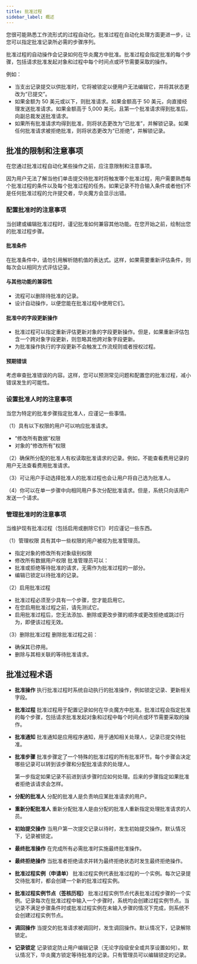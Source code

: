 ```yaml
---
title: 批准过程
sidebar_label: 概述
---
```


您很可能熟悉工作流形式的过程自动化。批准过程在自动化处理方面更进一步，让您可以指定批准记录所必需的步骤序列。

批准过程的自动操作会记录如何在华炎魔方中批准。批准过程会指定批准的每个步骤，包括请求批准发起对象和过程中每个时间点或环节需要采取的操作。

例如：

- 当支出记录提交以供批准时，它将被锁定以便用户无法编辑它，并将其状态更改为“已提交”。
- 如果金额为 50 美元或以下，则批准请求。如果金额高于 50 美元，向直接经理发送批准请求。如果金额高于 5,000 美元，且第一个批准请求得到批准后，向副总裁发送批准请求。
- 如果所有批准请求均得到批准，则将状态更改为“已批准”，并解锁记录。如果任何批准请求被拒绝批准，则将状态更改为“已拒绝”，并解锁记录。

## 批准的限制和注意事项

在您通过批准过程自动化某些操作之前，应注意限制和注意事项。

因为用户无法了解当他们单击提交待批准时将触发哪个批准过程，用户需要熟悉每个批准过程的条件以及每个批准过程的任务。如果记录不符合输入条件或者他们不是任何批准过程的允许提交者，华炎魔方会显示出错。

### 配置批准时的注意事项

当创建或编辑批准过程时，谨记批准如何兼容其他功能。在您开始之前，绘制出您的批准过程步骤。

#### 批准条件

在批准条件中，请勿引用解析随机值的表达式。这样，如果需要重新评估条件，则每次会以相同方式评估记录。

#### 与其他功能的兼容性

- 流程可以删除待批准的记录。
- 设计自动操作，以便您能在批准过程中使用它们。

#### 批准中的字段更新操作

- 批准过程可以指定重新评估更新对象的字段更新操作。但是，如果重新评估包含一个跨对象字段更新，则忽略其他跨对象字段更新。
- 为批准操作执行的字段更新不会触发工作流规则或者授权过程。

#### 预期错误

考虑审查批准错误的内容。这样，您可以预测常见问题和配置您的批准过程，减小错误发生的可能性。

### 设置批准人时的注意事项

当您为特定的批准步骤指定批准人，应谨记一些事情。

（1）具有以下权限的用户可以响应批准请求。

- “修改所有数据”权限
- 对象的“修改所有”权限

（2）确保所分配的批准人有权读取批准请求的记录。例如，不能查看费用记录的用户无法查看费用批准请求。

（3）可让用户手动选择批准人的批准过程也会让用户将自己选为批准人。

（4）你可以在单一步骤中向相同用户多次分配批准请求。但是，系统只向该用户发送一个请求。

### 管理批准时的注意事项

当维护现有批准过程（包括启用或删除它们）时应谨记一些东西。

（1）管理权限
具有其中一些权限的用户被视为批准管理员。

- 指定对象的修改所有对象级别权限
- 修改所有数据用户权限
批准管理员可以：
- 批准或拒绝等待批准的请求，无需作为批准过程的一部分。
- 编辑已锁定以待批准的记录。

（2）启用批准过程

- 批准过程必须至少具有一个步骤，您才能启用它。
- 在您启用批准过程之前，请先测试它。
- 启用批准过程后，您无法添加、删除或更改步骤的顺序或更改拒绝或跳过行为，即便该过程无效。

（3）删除批准过程
删除批准过程之前：

- 确保其已停用。
- 删除与其相关联的等待批准请求。

## 批准过程术语

- **批准操作**
执行批准过程时系统自动执行的批准操作，例如锁定记录、更新相关字段。

- **批准过程**
批准过程用于配置记录如何在华炎魔方中批准。批准过程会指定批准的每个步骤，包括请求批准发起对象和过程中每个时间点或环节需要采取的操作。

- **批准通知**
批准通知是应用程序通知，用于通知相关处理人，记录已提交待批准。

- **批准步骤**
批准步骤定了一个特殊的批准过程的所有批准环节。每个步骤会决定哪些记录可以转到该步骤和分配批准请求的处理人。

  第一步指定如果记录不前进到该步骤时应如何处理。后来的步骤指定如果批准者拒绝该请求会怎样。

- **分配的批准人**
分配的批准人是负责响应某批准请求的用户。

- **重新分配批准人**
重新分配批准人是由分配的批准人重新指定处理批准请求的人员。

- **初始提交操作**
当用户第一次提交记录以待时，发生初始提交操作。默认情况下，记录被锁定。

- **最终批准操作**
在完成所有必需批准时实施最终批准操作。

- **最终拒绝操作**
当批准者拒绝请求并转为最终拒绝状态时发生最终拒绝操作。

- **批准过程实例（申请单）**
批准过程实例代表批准过程的一个实例。每次记录提交待批准时，都会创建一个新的批准过程实例。

- **批准过程实例节点（签核历程）**
批准过程实例节点代表批准过程步骤的一个实例。记录每次在批准过程中输入一个步骤时，系统均会创建过程实例节点。当记录不满足步骤条件时或批准过程实例在未输入步骤的情况下完成，则系统不会创建过程实例节点。

- **调回操作**
当提交的批准请求被调回时，发生调回操作。默认情况下，记录解除锁定。

- **记录锁定**
记录锁定防止用户编辑记录（无论字段级安全或共享设置如何）。默认情况下，华炎魔方锁定等待批准的记录。只有管理员可以编辑锁定的记录。
